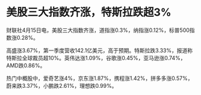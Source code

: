 # 美股三大指数齐涨，特斯拉跌超3%

财联社4月15日电，美股三大指数齐涨，道指涨0.3%，纳指涨0.12%，标普500指数涨0.28%。

高盛涨3.67%，第一季度营收142.1亿美元，高于预期。特斯拉跌3.33%，报道称特斯拉全球裁员超10%。英伟达涨1.09%，谷歌涨0.45%，亚马逊涨0.74%，AMD跌0.86%。

热门中概股中，爱奇艺涨4%，京东涨1.87%，携程涨1.42%，拼多多涨0.57%，蔚来跌3.37%，小鹏跌2.61%，理想跌0.99%。

